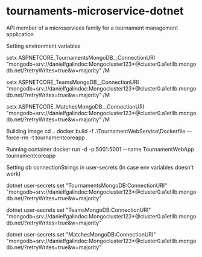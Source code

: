# tournaments-microservice-dotnet
API member of a microservices family for a tournament management application

Setting environment variables

setx ASPNETCORE_TournamentsMongoDB__ConnectionURI "mongodb+srv://danielfgalindoc:Mongocluster123*@cluster0.a1etllb.mongodb.net/?retryWrites=true&w=majority" /M

setx ASPNETCORE_TeamsMongoDB__ConnectionURI "mongodb+srv://danielfgalindoc:Mongocluster123*@cluster0.a1etllb.mongodb.net/?retryWrites=true&w=majority" /M

setx ASPNETCORE_MatchesMongoDB__ConnectionURI "mongodb+srv://danielfgalindoc:Mongocluster123*@cluster0.a1etllb.mongodb.net/?retryWrites=true&w=majority" /M

Building image
cd ..
docker build -f .\TournamentWebService\Dockerfile --force-rm -t tournamentcoreapp .

Running container
docker run -d -p 5001:5001 --name TournamentWebApp tournamentcoreapp


Setting db connectionStrings in user-secrets (In case env variables doesn't work)

dotnet user-secrets set "TournamentsMongoDB:ConnectionURI" "mongodb+srv://danielfgalindoc:Mongocluster123*@cluster0.a1etllb.mongodb.net/?retryWrites=true&w=majority"

dotnet user-secrets set "TeamsMongoDB:ConnectionURI" "mongodb+srv://danielfgalindoc:Mongocluster123*@cluster0.a1etllb.mongodb.net/?retryWrites=true&w=majority"

dotnet user-secrets set "MatchesMongoDB:ConnectionURI" "mongodb+srv://danielfgalindoc:Mongocluster123*@cluster0.a1etllb.mongodb.net/?retryWrites=true&w=majority"
